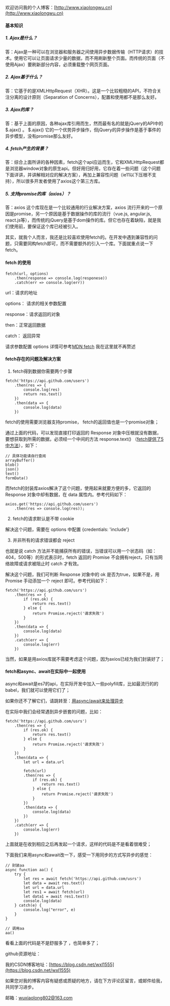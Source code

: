 欢迎访问我的个人博客：[http://www.xiaolongwu.cn](http://www.xiaolongwu.cn)

#### 基本知识
##### 1. Ajax是什么？

答：Ajax是一种可以在浏览器和服务器之间使用异步数据传输（HTTP请求）的技术。使用它可以让页面请求少量的数据，而不用刷新整个页面。而传统的页面（不使用Ajax）要刷新部分内容，必须重载整个网页页面。
##### 2. Ajax基于什么？

答：它基于的是XMLHttpRequest（XHR）。这是一个比较粗糙的API，不符合关注分离的设计原则（Separation of Concerns），配置和使用都不是那么友好。

##### 3. Ajax的库？

答：基于上面的原因，各种ajax库引用而生，然而最有名的就是jQuery的API中的 $.ajax() 。 $.ajax() 它的一个优势异步操作，但jQuery的异步操作是基于事件的异步模型，没有promise那么友好。

##### 4. fetch产生的背景？

答：综合上面所讲的各种因素，fetch这个api应运而生，它和XMLHttpRequest都是浏览器window对象的原生api。但好用归好用，它存在着一些问题（这个问题下面详讲，并讲解相对应的解决方案），再加上兼容性问题（ie11以下压根不支持），所以很多开发者使用了axios这个第三方库。

##### 5. 支持promise的库（axios）？

答：axios 这个库现在是一个比较通用的行业解决方案，axios 流行开来的一个原因是promise，另一个原因是基于数据操作的库的流行（vue.js, angular.js, react.js等），而传统的jQuery是基于dom操作的库。但它也存在着缺陷，就是我们使用前，要保证这个库已经被引入。

其实，就我个人而言，我还是比较喜欢使用fetch的。在开发中遇到兼容性的问题，只需要同构fetch即可，而不需要额外的引入一个库。下面就重点说一下fetch。

#### fetch 的使用

```
fetch(url, options)
    .then(response => console.log(responese))
    .catch(err => console.log(err))
```
url：请求的地址

options： 请求的相关参数配置

response：请求返回的对象

then：正常返回数据

catch： 返回异常

请求参数配置 options 详情可参考[MDN fetch](https://developer.mozilla.org/zh-CN/docs/Web/API/Fetch_API/Using_Fetch#%E6%94%AF%E6%8C%81%E7%9A%84%E8%AF%B7%E6%B1%82%E5%8F%82%E6%95%B0)  我在这里就不再赘述

#### fetch存在的问题及解决方案
1. fetch得到数据你需要两个步骤
```
fetch('https://api.github.com/users')
    .then(res => {
        console.log(res)
        return res.text()
    })
    .then(data => {
        console.log(data)
    })
```
fetch的使用需要浏览器支持promise， fetch的返回值也是一个promise对象；

通过上面的代码，可以发现直接打印返回的 Response 对象中压根就没有数据，要想获取到所需的数据，必须经一个中间的方法 response.text() （[fetch提供了5中方法](https://developer.mozilla.org/zh-CN/docs/Web/API/Fetch_API/Using_Fetch#Body)），如下：
```
// 具体功能请自行查阅
arrayBuffer()
blob()
json()
text()
formData()
```

 而fetch的封装库axios解决了这个问题，使用起来就要方便的多，它返回的 Response 对象中却有数据，在 data 属性内。参考代码如下：
```
axios.get('https://api.github.com/users')
    .then(res => console.log(res));
```
2. fetch的请求默认是不带 cookie

解决这个问题，需要在 options 中配置 {credentials: 'include'}

3. 并非所有的请求错误都会 reject

也就是说 catch 方法并不能捕获所有的错误，当错误可以用一个状态码（如：404，500等）的形式表示时，fetch 返回的 Promise 不会拥有reject，只有当网络故障或请求被阻止时 catch 才有效。

解决这个问题，我们可判断 Response 对象中的 ok 是否为true，如果不是，用 Promise 手动添加一个 reject 即可。参考代码如下：
```
fetch('https://api.github.com/usrs')
    .then(res => {
        if (res.ok) {
            return res.text()
        } else {
            return Promise.reject('请求失败')
        }
    })
    .then(data => {
        console.log(data)
    })
    .catch(err => {
        console.log(err)
    })
```

当然，如果是用axios库就不需要考虑这个问题，因为axios已经为我们封装好了；

#### fetch和async、await在实际中一起使用
async和await是es7的api，在实际开发中加入一些polyfill库，比如最流行的的babel，我们就可以使用它们了；

如果你还不了解它们，请跳转至：[用async/await来处理异步](https://www.cnblogs.com/SamWeb/p/8417940.html)

在实际中我们会经常遇到异步嵌套的问题，比如：

```
fetch('https://api.github.com/usrs')
    .then(res => {
        if (res.ok) {
            return res.text()
        } else {
            return Promise.reject('请求失败')
        }
    })
    .then(data => {
        let url = data.url
        
        fetch(url)
        .then(res => {
            if (res.ok) {
                return res.text()
            } else {
                return Promise.reject('请求失败')
            }
        })
        .then(data => {
            console.log(data)
        })
    })
    .catch(err => {
        console.log(err)
    })
```

上面就是在收到相应之后再发起一个请求，这样的代码是不是看着很难受；

下面我们来用async和await改一下，感受一下用同步的方式写异步的感觉：
```
// 封装aa
async function aa() {
    try {
        let res = await fetch('https://api.github.com/usrs')
        let data = await res.text()
        let url = data.url
        let res1 = await fetch(url)
        let data1 = await res1.text()
        console.log(data)
    } catch(e) {
        console.log("error", e)
    }
}

// 调用aa
aa()

```
看看上面的代码是不是舒服多了 ，也简单多了；

github资源地址：[]()

我的CSDN博客地址：[https://blog.csdn.net/wxl1555](https://blog.csdn.net/wxl1555)

如果您对我的博客内容有疑惑或质疑的地方，请在下方评论区留言，或邮件给我，共同学习进步。

邮箱：wuxiaolong802@163.com